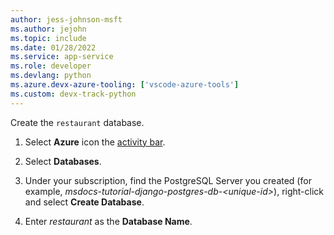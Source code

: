 ```yaml
---
author: jess-johnson-msft
ms.author: jejohn
ms.topic: include
ms.date: 01/28/2022
ms.service: app-service
ms.role: developer
ms.devlang: python
ms.azure.devx-azure-tooling: ['vscode-azure-tools']
ms.custom: devx-track-python
---
```


Create the `restaurant` database.

1. Select **Azure** icon the [activity bar](https://code.visualstudio.com/docs/getstarted/userinterface).

1. Select **Databases**.

1. Under your subscription, find the PostgreSQL Server you created (for example, *msdocs-tutorial-django-postgres-db-\<unique-id>*), right-click and select **Create Database**.

1. Enter *restaurant* as the **Database Name**.
